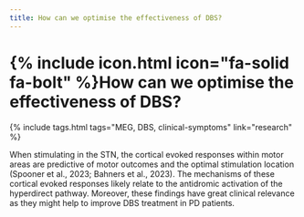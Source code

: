 ```yaml
---
title: How can we optimise the effectiveness of DBS?
---
```

# {% include icon.html icon="fa-solid fa-bolt" %}How can we optimise the effectiveness of DBS?

{% include tags.html tags="MEG, DBS, clinical-symptoms" link="research" %}

<!-- Figures -->

When stimulating in the STN, the cortical evoked responses within motor areas are predictive of motor outcomes and the optimal stimulation location (Spooner et al., 2023; Bahners et al., 2023). The mechanisms of these cortical evoked responses likely relate to the antidromic activation of the hyperdirect pathway. Moreover,  these findings have great clinical relevance as they might help to improve DBS treatment in PD patients.

<!-- Citations -->
